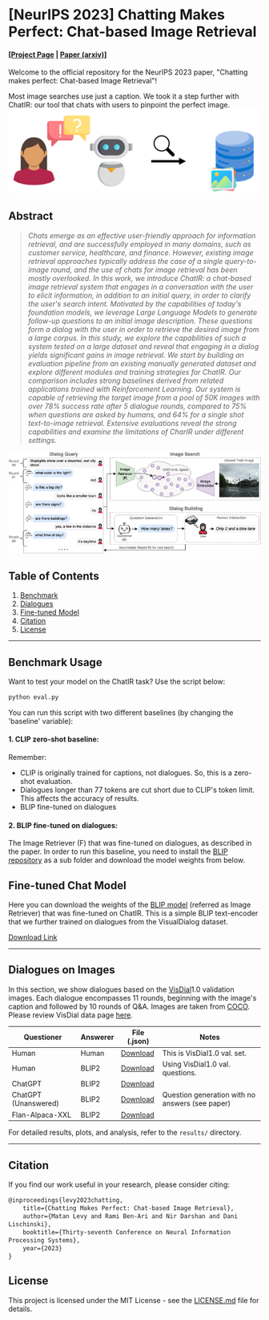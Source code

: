 # [NeurIPS 2023] Chatting Makes Perfect: Chat-based Image Retrieval 
#### [[Project Page](https://www.vision.huji.ac.il/chatir/) | [Paper (arxiv)](https://arxiv.org/abs/2305.20062)] #### 
Welcome to the official repository for the NeurIPS 2023 paper, "Chatting makes perfect: Chat-based Image Retrieval"!

Most image searches use just a caption. We took it a step further with ChatIR: our tool that chats with users to pinpoint the perfect image.
![Chatting makes perfect banner](banner.png) 

## Abstract
>*Chats emerge as an effective user-friendly approach for information retrieval, and are successfully employed in many domains, such as customer service, healthcare, and finance.
However, existing image retrieval approaches typically address the case of a single query-to-image round, and the use of chats for image retrieval has been mostly overlooked. In this work, we introduce ChatIR: a chat-based image retrieval system that engages in a conversation with the user to elicit information, in addition to an initial query, in order to clarify the user's search intent. Motivated by the capabilities of today's foundation models, we leverage Large Language Models to generate follow-up questions to an initial image description. These questions form a dialog with the user in order to retrieve the desired image from a large corpus. In this study, we explore the capabilities of such a system tested on a large dataset and reveal that engaging in a dialog yields significant gains in image retrieval. We start by building an evaluation pipeline from an existing manually generated dataset and explore different modules and training strategies for ChatIR. Our comparison includes strong baselines derived from related applications trained with Reinforcement Learning.
Our system is capable of retrieving the target image from a pool of 50K images with over 78\% success rate after 5 dialogue rounds, compared to 75% when questions are asked by humans, and 64% for a single shot text-to-image retrieval. 
Extensive evaluations reveal the strong capabilities and examine the limitations of CharIR under different settings.*

![Chatting makes perfect banner](ChatIR.png) 

## Table of Contents
1. [Benchmark](#benchmark-usage)
2. [Dialogues](#dialogues-on-images)
3. [Fine-tuned Model](#fine-tuned-chat-model)
4. [Citation](#citation)
5. [License](#license)
---

## Benchmark Usage
Want to test your model on the ChatIR task? Use the script below:
```bash
python eval.py
```
You can run this script with two different baselines (by changing the 'baseline' variable):
#### 1. CLIP zero-shot baseline:
Remember: 
- CLIP is originally trained for captions, not dialogues. So, this is a zero-shot evaluation.
- Dialogues longer than 77 tokens are cut short due to CLIP's token limit. This affects the accuracy of results.
- BLIP fine-tuned on dialogues 

#### 2. BLIP fine-tuned on dialogues:
The Image Retriever (F) that was fine-tuned on dialogues, as described in the paper.
In order to run this baseline, you need to install the [BLIP repository](https://github.com/salesforce/BLIP) as a sub folder and
download the model weights from below.

## Fine-tuned Chat Model
Here you can download the weights of the [BLIP model](https://github.com/salesforce/BLIP) (referred as Image Retriever) that was fine-tuned on ChatIR.
This is a simple BLIP text-encoder that we further trained on dialogues from the VisualDialog dataset.

[Download Link](https://drive.google.com/file/d/16HXxAnZzRzTFo9Ay-5nftkRdJCHmUMJA/view?usp=sharing)

---
## Dialogues on Images
In this section, we show dialogues based on the [VisDial](https://visualdialog.org/)1.0 validation images. Each dialogue encompasses 11 rounds, beginning with the image's caption and followed by 10 rounds of Q&A.
Images are taken from [COCO](https://cocodataset.org/). Please review VisDial data page [here](https://visualdialog.org/data).

| Questioner           | Answerer | File (.json)                                        | Notes                                           |
|----------------------|----------|-----------------------------------------------------|-------------------------------------------------|
| Human                | Human    | [Download](dialogues/VisDial_v1.0_queries_val.json) | This is VisDial1.0 val. set.                    |
| Human                | BLIP2    | [Download](dialogues/Human_BLIP2.json)              | Using VisDial1.0 val. questions.                |
| ChatGPT              | BLIP2    | [Download](dialogues/ChatGPT_BLIP2.json)            |                                                 |
| ChatGPT (Unanswered) | BLIP2    | [Download](dialogues/Unanswered_ChatGPT_BLIP2.json) | Question generation with no answers (see paper) |
| Flan-Alpaca-XXL      | BLIP2    | [Download](dialogues/FLAN_ALPACA_XXL_BLIP2.json)    |                                                 |


For detailed results, plots, and analysis, refer to the `results/` directory.

---
## Citation
If you find our work useful in your research, please consider citing:
```
@inproceedings{levy2023chatting,
    title={Chatting Makes Perfect: Chat-based Image Retrieval},
    author={Matan Levy and Rami Ben-Ari and Nir Darshan and Dani Lischinski},
    booktitle={Thirty-seventh Conference on Neural Information Processing Systems},
    year={2023}
}
```

## License
This project is licensed under the MIT License - see the [LICENSE.md](LICENSE.md) file for details.
